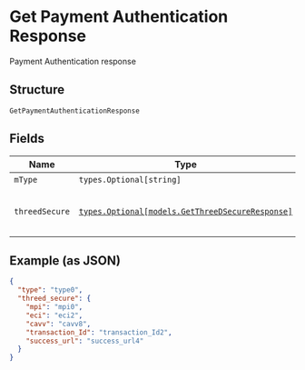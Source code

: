 
# Get Payment Authentication Response

Payment Authentication response

## Structure

`GetPaymentAuthenticationResponse`

## Fields

| Name | Type | Tags | Description |
|  --- | --- | --- | --- |
| `mType` | `types.Optional[string]` | Optional | - |
| `threedSecure` | [`types.Optional[models.GetThreeDSecureResponse]`](../../doc/models/get-three-d-secure-response.md) | Optional | 3D-S payment authentication response |

## Example (as JSON)

```json
{
  "type": "type0",
  "threed_secure": {
    "mpi": "mpi0",
    "eci": "eci2",
    "cavv": "cavv8",
    "transaction_Id": "transaction_Id2",
    "success_url": "success_url4"
  }
}
```

